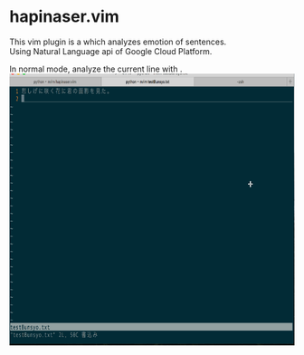 # hapinaser.vim  
This vim plugin is a which analyzes emotion of sentences.  
Using Natural Language api of Google Cloud Platform.  
  
In normal mode, analyze the current line with <C-g>.  
<img src="/art/vim_sentime.gif" width=640 height=480 alt="demo">  
